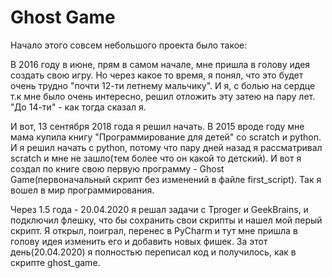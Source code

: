 # Ghost Game
Начало этого совсем небольшого проекта было такое:

В 2016 году в июне, прям в самом начале, мне пришла в голову идея создать свою игру. Но через какое то время, я понял, что это будет очень трудно "почти 12-ти летнему мальчику". И я, с болью на сердце т.к мне было очень интересно, решил отложить эту затею на пару лет. "До 14-ти" - как тогда сказал я.

И вот, 13 сентября 2018 года я решил начать. В 2015 вроде году мне мама купила книгу "Программирование для детей" со scratch и python. И я решил начать с python, потому что пару дней назад я рассматривал scratch и мне не зашло(тем более что он какой то детский). И вот я создал по книге свою первую программу - Ghost Game(первоначальный скрипт без изменений в файле first_script). Так я вошел в мир программирования.

Через 1.5 года - 20.04.2020 я решал задачи с Tproger и GeekBrains, и подключил флешку, что бы сохранить свои
скрипты и нашел мой перый скрипт. Я открыл, поиграл, перенес в PyCharm и тут мне пришла в голову идея изменить его и добавить новых фишек. За этот день(20.04.2020) я полностью переписал код и получилось, как в скрипте ghost_game.

